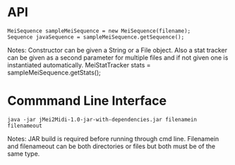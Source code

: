 API
===

	MeiSequence sampleMeiSequence = new MeiSequence(filename);
	Sequence javaSequence = sampleMeiSequence.getSequence();

Notes: Constructor can be given a String or a File object.
       Also a stat tracker can be given as a second parameter for
       multiple files and if not given one is instantiated automatically.
		MeiStatTracker stats = sampleMeiSequence.getStats();

Commmand Line Interface
=======================

	java -jar jMei2Midi-1.0-jar-with-dependencies.jar filenamein filenameout

Notes: JAR build is required before running through cmd line.
       Filenamein and filenameout can be both directories or files
       but both must be of the same type.
